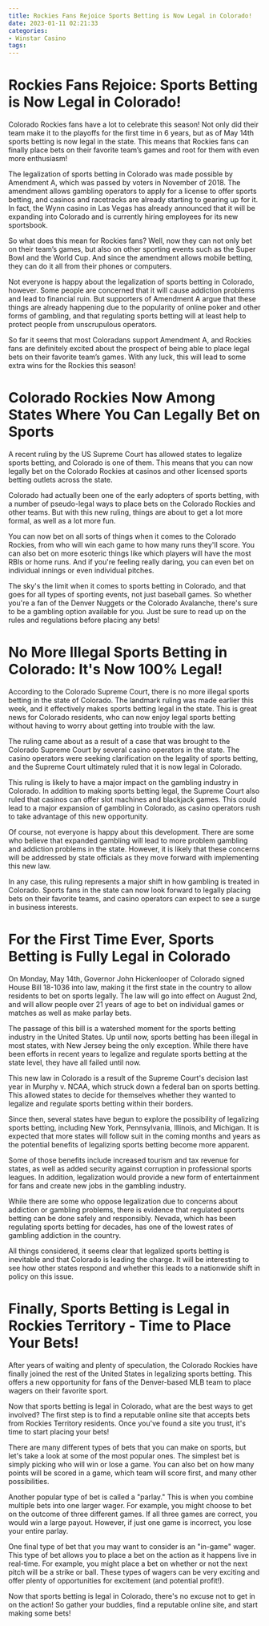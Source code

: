 ```yaml
---
title: Rockies Fans Rejoice Sports Betting is Now Legal in Colorado!
date: 2023-01-11 02:21:33
categories:
- Winstar Casino
tags:
---
```



#  Rockies Fans Rejoice: Sports Betting is Now Legal in Colorado!

Colorado Rockies fans have a lot to celebrate this season! Not only did their team make it to the playoffs for the first time in 6 years, but as of May 14th sports betting is now legal in the state. This means that Rockies fans can finally place bets on their favorite team’s games and root for them with even more enthusiasm!

The legalization of sports betting in Colorado was made possible by Amendment A, which was passed by voters in November of 2018. The amendment allows gambling operators to apply for a license to offer sports betting, and casinos and racetracks are already starting to gearing up for it. In fact, the Wynn casino in Las Vegas has already announced that it will be expanding into Colorado and is currently hiring employees for its new sportsbook.

So what does this mean for Rockies fans? Well, now they can not only bet on their team’s games, but also on other sporting events such as the Super Bowl and the World Cup. And since the amendment allows mobile betting, they can do it all from their phones or computers.

Not everyone is happy about the legalization of sports betting in Colorado, however. Some people are concerned that it will cause addiction problems and lead to financial ruin. But supporters of Amendment A argue that these things are already happening due to the popularity of online poker and other forms of gambling, and that regulating sports betting will at least help to protect people from unscrupulous operators.

So far it seems that most Coloradans support Amendment A, and Rockies fans are definitely excited about the prospect of being able to place legal bets on their favorite team’s games. With any luck, this will lead to some extra wins for the Rockies this season!

#  Colorado Rockies Now Among States Where You Can Legally Bet on Sports

A recent ruling by the US Supreme Court has allowed states to legalize sports betting, and Colorado is one of them. This means that you can now legally bet on the Colorado Rockies at casinos and other licensed sports betting outlets across the state.

Colorado had actually been one of the early adopters of sports betting, with a number of pseudo-legal ways to place bets on the Colorado Rockies and other teams. But with this new ruling, things are about to get a lot more formal, as well as a lot more fun.

You can now bet on all sorts of things when it comes to the Colorado Rockies, from who will win each game to how many runs they'll score. You can also bet on more esoteric things like which players will have the most RBIs or home runs. And if you're feeling really daring, you can even bet on individual innings or even individual pitches.

The sky's the limit when it comes to sports betting in Colorado, and that goes for all types of sporting events, not just baseball games. So whether you're a fan of the Denver Nuggets or the Colorado Avalanche, there's sure to be a gambling option available for you. Just be sure to read up on the rules and regulations before placing any bets!

#  No More Illegal Sports Betting in Colorado: It's Now 100% Legal!

According to the Colorado Supreme Court, there is no more illegal sports betting in the state of Colorado. The landmark ruling was made earlier this week, and it effectively makes sports betting legal in the state. This is great news for Colorado residents, who can now enjoy legal sports betting without having to worry about getting into trouble with the law.

The ruling came about as a result of a case that was brought to the Colorado Supreme Court by several casino operators in the state. The casino operators were seeking clarification on the legality of sports betting, and the Supreme Court ultimately ruled that it is now legal in Colorado.

This ruling is likely to have a major impact on the gambling industry in Colorado. In addition to making sports betting legal, the Supreme Court also ruled that casinos can offer slot machines and blackjack games. This could lead to a major expansion of gambling in Colorado, as casino operators rush to take advantage of this new opportunity.

Of course, not everyone is happy about this development. There are some who believe that expanded gambling will lead to more problem gambling and addiction problems in the state. However, it is likely that these concerns will be addressed by state officials as they move forward with implementing this new law.

In any case, this ruling represents a major shift in how gambling is treated in Colorado. Sports fans in the state can now look forward to legally placing bets on their favorite teams, and casino operators can expect to see a surge in business interests.

#  For the First Time Ever, Sports Betting is Fully Legal in Colorado

On Monday, May 14th, Governor John Hickenlooper of Colorado signed House Bill 18-1036 into law, making it the first state in the country to allow residents to bet on sports legally. The law will go into effect on August 2nd, and will allow people over 21 years of age to bet on individual games or matches as well as make parlay bets.

The passage of this bill is a watershed moment for the sports betting industry in the United States. Up until now, sports betting has been illegal in most states, with New Jersey being the only exception. While there have been efforts in recent years to legalize and regulate sports betting at the state level, they have all failed until now.

This new law in Colorado is a result of the Supreme Court's decision last year in Murphy v. NCAA, which struck down a federal ban on sports betting. This allowed states to decide for themselves whether they wanted to legalize and regulate sports betting within their borders.

Since then, several states have begun to explore the possibility of legalizing sports betting, including New York, Pennsylvania, Illinois, and Michigan. It is expected that more states will follow suit in the coming months and years as the potential benefits of legalizing sports betting become more apparent.

Some of those benefits include increased tourism and tax revenue for states, as well as added security against corruption in professional sports leagues. In addition, legalization would provide a new form of entertainment for fans and create new jobs in the gambling industry.

While there are some who oppose legalization due to concerns about addiction or gambling problems, there is evidence that regulated sports betting can be done safely and responsibly. Nevada, which has been regulating sports betting for decades, has one of the lowest rates of gambling addiction in the country.

All things considered, it seems clear that legalized sports betting is inevitable and that Colorado is leading the charge. It will be interesting to see how other states respond and whether this leads to a nationwide shift in policy on this issue.

#  Finally, Sports Betting is Legal in Rockies Territory - Time to Place Your Bets!

After years of waiting and plenty of speculation, the Colorado Rockies have finally joined the rest of the United States in legalizing sports betting. This offers a new opportunity for fans of the Denver-based MLB team to place wagers on their favorite sport.

Now that sports betting is legal in Colorado, what are the best ways to get involved? The first step is to find a reputable online site that accepts bets from Rockies Territory residents. Once you've found a site you trust, it's time to start placing your bets!

There are many different types of bets that you can make on sports, but let's take a look at some of the most popular ones. The simplest bet is simply picking who will win or lose a game. You can also bet on how many points will be scored in a game, which team will score first, and many other possibilities.

Another popular type of bet is called a "parlay." This is when you combine multiple bets into one larger wager. For example, you might choose to bet on the outcome of three different games. If all three games are correct, you would win a large payout. However, if just one game is incorrect, you lose your entire parlay.

One final type of bet that you may want to consider is an "in-game" wager. This type of bet allows you to place a bet on the action as it happens live in real-time. For example, you might place a bet on whether or not the next pitch will be a strike or ball. These types of wagers can be very exciting and offer plenty of opportunities for excitement (and potential profit!).

Now that sports betting is legal in Colorado, there's no excuse not to get in on the action! So gather your buddies, find a reputable online site, and start making some bets!